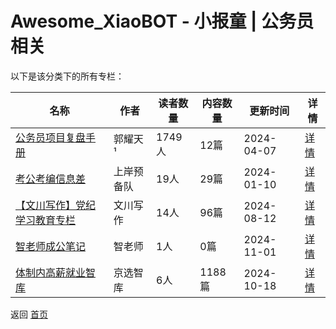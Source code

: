 # Awesome_XiaoBOT - 小报童 | 公务员相关

以下是该分类下的所有专栏：

| 名称 | 作者 | 读者数量 | 内容数量 | 更新时间 | 详情 |
|------|------|----------|----------|----------|------|
| [公务员项目复盘手册](https://xiaobot.net/p/gwy123?refer=0b133df9-27dc-423b-8101-639049001c13) | 郭耀天¹ | 1749人 | 12篇 |  2024-04-07 | [详情](data/gwy123.md) |
| [考公考编信息差](https://xiaobot.net/p/006008?refer=0b133df9-27dc-423b-8101-639049001c13) | 上岸预备队 | 19人 | 29篇 |  2024-01-10 | [详情](data/006008.md) |
| [【文川写作】党纪学习教育专栏](https://xiaobot.net/p/WC888?refer=0b133df9-27dc-423b-8101-639049001c13) | 文川写作 | 14人 | 96篇 |  2024-08-12 | [详情](data/WC888.md) |
| [智老师成公笔记](https://xiaobot.net/p/zhiduoduo?refer=0b133df9-27dc-423b-8101-639049001c13) | 智老师 | 1人 | 0篇 |  2024-11-01 | [详情](data/zhiduoduo.md) |
| [体制内高薪就业智库](https://xiaobot.net/p/jingxuanzhiku?refer=0b133df9-27dc-423b-8101-639049001c13) | 京选智库 | 6人 | 1188篇 |  2024-10-18 | [详情](data/jingxuanzhiku.md) |


返回 [首页](../README.md)
